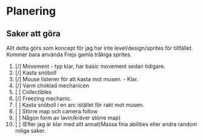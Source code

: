 # Planering

## Saker att göra

Allt detta görs som koncept för jag har inte level/design/sprites för tillfället.
Kommer bara använda Frejs gamla tråkiga sprites. 

1. [/] Movement - typ klar, har basic movement sedan tidigare.
2. [/] Kasta snöboll
3. [/] Mouse listener för att kasta mot musen. - Klar.
4. [/] Varm choklad mechanicen
5. [ ] Collectibles
6. [/] Freezing mechanic.
7. [ ] Kasta snöboll i en arc istället för rakt mot musen.
8. [ ] Större map och camera follow
9. [ ] Någon form av lavin(kräver större map)
10. [ ] (Efter jag är klar med allt annat)Massa fina abilities eller andra random roliga saker.
